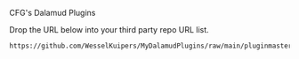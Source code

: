CFG's Dalamud Plugins

Drop the URL below into your third party repo URL list.
```
https://github.com/WesselKuipers/MyDalamudPlugins/raw/main/pluginmaster.json
```
